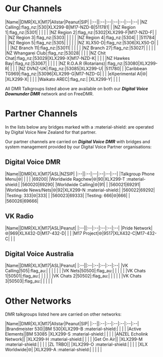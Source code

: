 # Our Channels

|Name||DMR|XLX|M17|Allstar|Peanut|SIP|
|:--||:--|:--|:--|:--|:--|:--|
|NZ Calling|:flag_nz:|530|XLX299-B|M17-NZD-B|511781| |
|NZ Region 1|:flag_nz:|5301| | | | |
|NZ Region 2|:flag_nz:|5302|XLX299-F|M17-NZD-F| | |
|NZ Region 3|:flag_nz:|5303| | | | |
|NZ Region 4|:flag_nz:|5304| | |511784| |
|NZ Region 5|:flag_nz:|5305| | | | |
|NZ XLX50-D|:flag_nz:|5306|XLX50-D| | | |
|NZ Branch 11|:flag_nz:|53011| | | | |
|NZ Branch 27|:flag_nz:|53027| | | | |
|NZ Whangarei Club|:flag_nz:|53028| | | |
|NZ Chit Chat|:flag_nz:|53029|XLX299-X|M17-NZD-K| | | |
|NZ Hawkes Bay|:flag_nz:|53067| | | | |
|NZ R.O.A.R (Rotarians)|:flag_nz:|53080|XLX299-R| | | |
|NZ DVNZ-UK|:flag_nz:|53085|XLX299-U| |511780| |
|Caribbean TG969|:flag_nz:|53096|XLX299-G|M17-NZD-G| | |
|eXperimental AI|:globe_with_meridians:| |XLX299-X| | | |
|Waikato AREC|:flag_nz:| |XLX299-Y| | | |

All DMR Talkgroups listed above are available on both our ***Digital Voice Downunder DMR*** network and on FreeDMR.


# Partner Channels

In the lists below any bridges marked with a :material-shield: are operated by Digital Voice New Zealand for that partner.

Our partner channels are carried on ***Digital Voice DMR*** with bridges and system management provided by our Digital Voice Partner organisations:

## Digital Voice DMR

|Name||DMR|XLX|M17|ASL|NZSIP|
|:--||:--|:--|:--|:--|:--|
|Talkgroup Phone Menu|:globe_with_meridians:| | | | |69200|
|Worldwide Ragchew|:globe_with_meridians:|90|XLX299-T :material-shield:| |560020|69290|
|Worldwide Calling|:globe_with_meridians:|91| | |560021|69291|
|Worldwide News/Nets|:globe_with_meridians:|92|XLX299-N :material-shield:| |560022|69292|
|Testing: 333|:globe_with_meridians:|333| | |560023|69333|
|Testing: 666|:globe_with_meridians:|666| | |560026|69666|

## VK Radio

|Name||DMR|XLX|M17|ASL|Peanut|
|:--||:--|:--|:--|:--|:--|
|Pride Network|:globe_with_meridians:|969|XLX432-D|M17-432-D| | |
|M17 Project|:globe_with_meridians:|9517|XLX432-C|M17-432-C| | |

## Digital Voice Australia
|Name||DMR|XLX|M17|ASL|Peanut|
|:--||:--|:--|:--|:--|:--|
|VK Calling|505|:flag_au:| | | | | |
|VK Nets|50500|:flag_au:| | | | |
|VK Chats 1|50501|:flag_au:| | | | |
|VK Chats 2|50502|:flag_au:| | | | |
|VK Chats 3|50503|:flag_au:| | | | |


# Other Networks

DMR talkgroups listed here are carried on other networks:

|Name||DMR|XLX|M17|Allstar|Peanut|SIP|
|:--||:--|:--|:--|:--|:--|:--|
|Brandmeister 530||BM 530|XLX299-B :material-shield:| | | |
|Active Elements||BM 53085 |XLX299-S :material-shield:| | | |
|ANZEL Echolink Network|| |XLX299-H :material-shield:| | | |
|Get On Air|| |XLX299-M :material-shield:| | | |
|ZL TRBO|| |XLX299-O :material-shield:| | | |
|XLX Worldwide|:globe_with_meridians:| |XLX299-A :material-shield:| | | | |



